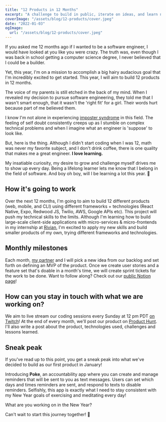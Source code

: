 ```yaml
---
title: "12 Products in 12 Months"
excerpt: "A challenge to build in public, iterate on ideas, and learn new technologies!"
coverImage: "/assets/blog/12-products/cover.jpeg"
date: "2022-01-03"
ogImage:
  url: "/assets/blog/12-products/cover.jpeg"
---
```


If you asked me 12 months ago if I wanted to be a software engineer, I would have looked at you like you were crazy. The truth was, even though I was back in school getting a computer science degree, I never believed that I could be a builder.

Yet, this year, I'm on a mission to accomplish a big hairy audacious goal that I'm incredibly excited to get started. This year, I will aim to build 12 products in 12 months.

The voice of my parents is still etched in the back of my mind. When I revealed my decision to pursue software engineering, they told me that I wasn't smart enough, that it wasn't the 'right fit' for a girl. Their words hurt because part of me believed them. 

I know I'm not alone in experiencing [imposter syndrome](https://en.wikipedia.org/wiki/Impostor_syndrome) in this field. The feeling of self doubt consistently creeps up as I stumble on complex technical problems and when I imagine what an engineer is 'suppose' to look like. 

But, here is the thing. Although I didn't start coding when I was 12, math was never my favorite subject, and I don't drink coffee, there is one quality that makes me a great engineer. **I love learning.**

My insatiable curiosity, my desire to grow and challenge myself drives me to show up every day. Being a lifelong learner lets me know that I belong in the field of software. And boy oh boy, will I be learning a lot this year. 🤯

## How it's going to work

Over the next 12 months, I'm going to aim to build 12 different products (web, mobile, and CLI) using different frameworks + technologies (React Native, Expo, Redwood JS, Twilio, AWS, Google APIs etc). This project will push my technical skills to the limits. Although I'm learning how to build large-scale client-side applications with micro-services & micro-frontends in my internship at [Rivian](https://rivian.com/), I'm excited to apply my new skills and build smaller products of my own, trying different frameworks and technologies.

## Monthly milestones

Each month, [my partner](https://anthonymorris.dev/) and I will pick a new idea from our backlog and set forth on defining an MVP of the product. Once we create user stories and a feature set that's doable in a month's time, we will create sprint tickets for the work to be done. Want to follow along? Check out our [public Notion page](https://batteries.notion.site/batteries/12-Products-45c32d127b274f67b44684c5e1c2dd1b)!

## How can you stay in touch with what we are working on? 

We aim to live stream our coding sessions every Sunday at 12 pm PDT [on Twitch](https://www.twitch.tv/alicelovescake)! At the end of every month, we'll post our product on [Product Hunt](https://www.producthunt.com/). I'll also write a post about the product, technologies used, challenges and lessons learned.
  
## Sneak peak

If you've read up to this point, you get a sneak peak into what we've decided to build as our first product in January!

Introducing **Poke**, an accountability app where you can create and manage reminders that will be sent to you as text messages. Users can set which days and times reminders are sent, and respond to texts to disable reminders. Selfishly, this app is exactly what I need to stay consistent with my New Year goals of exercising and meditating every day!

What are you working on in the New Year? 

Can't wait to start this journey together! 🎉
